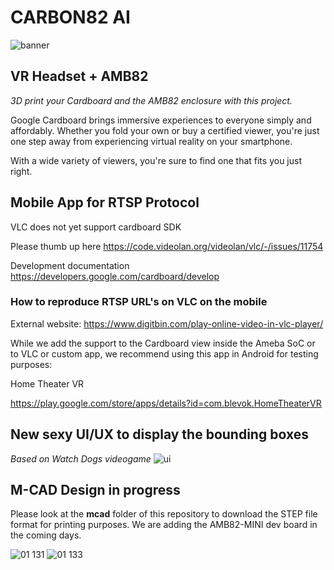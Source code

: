 # CARBON82 AI

![banner](https://github.com/ajsb85/carbon82.ai/assets/663460/bdecceeb-e7c3-4b23-b431-379c733f7b62)

## VR Headset + AMB82

_3D print your Cardboard and the AMB82 enclosure with this project._

Google Cardboard brings immersive experiences to everyone simply and affordably. Whether you fold your own or buy a certified viewer, you're just one step away from experiencing virtual reality on your smartphone.

With a wide variety of viewers, you're sure to find one that fits you just right.

## Mobile App for RTSP Protocol

VLC does not yet support cardboard SDK

Please thumb up here
https://code.videolan.org/videolan/vlc/-/issues/11754

Development documentation
https://developers.google.com/cardboard/develop

### How to reproduce RTSP URL's on VLC on the mobile

External website:
https://www.digitbin.com/play-online-video-in-vlc-player/

While we add the support to the Cardboard view inside the Ameba SoC or to VLC or custom app, we recommend using this app in Android for testing purposes:

Home Theater VR

https://play.google.com/store/apps/details?id=com.blevok.HomeTheaterVR

## New sexy UI/UX to display the bounding boxes

_Based on Watch Dogs videogame_
![ui](https://github.com/ajsb85/carbon82.ai/assets/663460/f1bfbab0-1e4d-4f62-983a-65a638e352ca)

## M-CAD Design in progress

Please look at the **mcad** folder of this repository to download the STEP file format for printing purposes.
We are adding the AMB82-MINI dev board in the coming days.

![01 131](https://github.com/ajsb85/carbon82.ai/assets/663460/5bfcb378-74a0-4992-ae05-e98cc5cfb026)
![01 133](https://github.com/ajsb85/carbon82.ai/assets/663460/e9609ab1-1d26-43dd-b412-5ff63f85ee5d)


